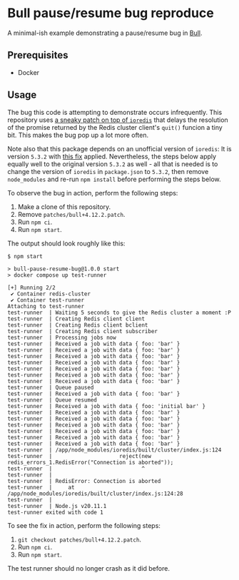 # Bull pause/resume bug reproduce

A minimal-ish example demonstrating a pause/resume bug in
[Bull](https://github.com/OptimalBits/bull).

## Prerequisites

- Docker

## Usage

The bug this code is attempting to demonstrate occurs infrequently. This
repository uses [a sneaky patch on top of
`ioredis`](./patches/ioredis+5.3.2.patch) that delays the resolution of the
promise returned by the Redis cluster client's `quit()` funcion a tiny bit. This
makes the bug pop up a lot more often.

Note also that this package depends on an unofficial version of `ioredis`: It is
version `5.3.2` with [this fix](https://github.com/redis/ioredis/pull/1864)
applied. Nevertheless, the steps below apply equally well to the original
version `5.3.2` as well - all that is needed is to change the version of
`ioredis` in `package.json` to `5.3.2`, then remove `node_modules` and re-run
`npm install` before performing the steps below.

To observe the bug in action, perform the following steps:

1. Make a clone of this repository.
1. Remove `patches/bull+4.12.2.patch`.
1. Run `npm ci`.
1. Run `npm start`.

The output should look roughly like this:

```
$ npm start

> bull-pause-resume-bug@1.0.0 start
> docker compose up test-runner

[+] Running 2/2
 ✔ Container redis-cluster
 ✔ Container test-runner
Attaching to test-runner
test-runner  | Waiting 5 seconds to give the Redis cluster a moment :P
test-runner  | Creating Redis client client
test-runner  | Creating Redis client bclient
test-runner  | Creating Redis client subscriber
test-runner  | Processing jobs now
test-runner  | Received a job with data { foo: 'bar' }
test-runner  | Received a job with data { foo: 'bar' }
test-runner  | Received a job with data { foo: 'bar' }
test-runner  | Received a job with data { foo: 'bar' }
test-runner  | Received a job with data { foo: 'bar' }
test-runner  | Received a job with data { foo: 'bar' }
test-runner  | Received a job with data { foo: 'bar' }
test-runner  | Queue paused
test-runner  | Received a job with data { foo: 'bar' }
test-runner  | Queue resumed
test-runner  | Received a job with data { foo: 'initial bar' }
test-runner  | Received a job with data { foo: 'bar' }
test-runner  | Received a job with data { foo: 'bar' }
test-runner  | Received a job with data { foo: 'bar' }
test-runner  | Received a job with data { foo: 'bar' }
test-runner  | Received a job with data { foo: 'bar' }
test-runner  | Received a job with data { foo: 'bar' }
test-runner  | /app/node_modules/ioredis/built/cluster/index.js:124
test-runner  |                     reject(new redis_errors_1.RedisError("Connection is aborted"));
test-runner  |                            ^
test-runner  |
test-runner  | RedisError: Connection is aborted
test-runner  |     at /app/node_modules/ioredis/built/cluster/index.js:124:28
test-runner  |
test-runner  | Node.js v20.11.1
test-runner exited with code 1
```

To see the fix in action, perform the following steps:

1. `git checkout patches/bull+4.12.2.patch`.
1. Run `npm ci`.
1. Run `npm start`.

The test runner should no longer crash as it did before.
